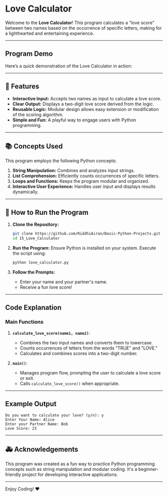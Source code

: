 # Love Calculator

Welcome to the **Love Calculator**! This program calculates a "love score" between two names based on the occurrence of specific letters, making for a lighthearted and entertaining experience.

---

## Program Demo
Here’s a quick demonstration of the Love Calculator in action:


---

## 🚀 Features

- **Interactive Input:** Accepts two names as input to calculate a love score.
- **Clear Output:** Displays a two-digit love score derived from the logic.
- **Reusable Logic:** Modular design allows easy extension or modification of the scoring algorithm.
- **Simple and Fun:** A playful way to engage users with Python programming.

---

## 📚 Concepts Used

This program employs the following Python concepts:

1. **String Manipulation:** Combines and analyzes input strings.
2. **List Comprehension:** Efficiently counts occurrences of specific letters.
3. **Loops and Functions:** Keeps the program modular and organized.
4. **Interactive User Experience:** Handles user input and displays results dynamically.

---

## 📄 How to Run the Program

1. **Clone the Repository:**
   ```bash
   git clone https://github.com/RiddhiAiran/Basic-Python-Projects.git
   cd 15_Love_Calculator
   ```

2. **Run the Program:**
   Ensure Python is installed on your system. Execute the script using:
   ```bash
   python love_calculator.py
   ```

3. **Follow the Prompts:**
   - Enter your name and your partner's name.
   - Receive a fun love score!

---

## Code Explanation

### Main Functions

1. **`calculate_love_score(name1, name2)`**:
   - Combines the two input names and converts them to lowercase.
   - Counts occurrences of letters from the words "TRUE" and "LOVE."
   - Calculates and combines scores into a two-digit number.

2. **`main()`**:
   - Manages program flow, prompting the user to calculate a love score or exit.
   - Calls `calculate_love_score()` when appropriate.

---

## Example Output

```plaintext
Do you want to calculate your love? (y/n): y
Enter Your Name: Alice
Enter your Partner Name: Bob
Love Score: 23
```

---

## 🚑 Acknowledgements

This program was created as a fun way to practice Python programming concepts such as string manipulation and modular coding. It's a beginner-friendly project for developing interactive applications.

---

Enjoy Coding! ❤️
